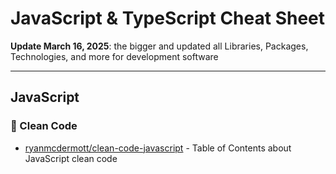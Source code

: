 # JavaScript & TypeScript Cheat Sheet

**Update March 16, 2025**: the bigger and updated all Libraries, Packages, Technologies, and more for development software

---

## JavaScript

### 🚀 Clean Code
- [ryanmcdermott/clean-code-javascript](https://github.com/ryanmcdermott/clean-code-javascript) - Table of Contents about JavaScript clean code